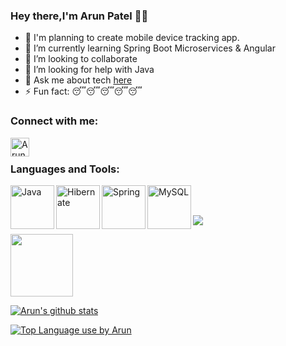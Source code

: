 ### Hey there,I'm Arun Patel 👋😎

- 🔭 I'm planning to create mobile device tracking app.
- 🌱 I’m currently learning Spring Boot Microservices & Angular
- 👯 I’m looking to collaborate 
- 🤔 I’m looking for help with Java
- 💬 Ask me about tech [here](https://github.com/ArunPatel1999/ArunPatel1999/issues)
- ⚡ Fun fact: 😴😴😴😴😴
### Connect with me:

[<img align="left" alt="Arun | LinkedIn" width="30px" src="https://content.linkedin.com/content/dam/me/business/en-us/amp/brand-site/v2/bg/LI-Bug.svg.original.svg" />][linkedin]
<br />

### Languages and Tools:

<img align="left" alt="Java" width="70px" src="https://www.sonarqube.org/features/multi-languages/index/java-color.svg" />
<img align="left" alt="Hibernate" width="70px" src="https://iconape.com/wp-content/files/qy/67154/png/hibernate-1.png" />
<img align="left" alt="Spring" width="70px" src="https://spring.io/images/spring-initializr-4291cc0115eb104348717b82161a81de.svg" />
<img align="left" alt="MySQL" width="70px" src="https://www.mysql.com/common/logos/logo-mysql-170x115.png" />

<br />
<br/>

![](https://komarev.com/ghpvc/?username=ArunPatel1999)



<img width="100px" src="https://github-profile-trophy.vercel.app/?username=ArunPatel1999&column=7"/>



[![Arun's github stats](https://github-readme-stats.vercel.app/api?username=ArunPatel1999&count_private=true&hide=prs&show_icons=true&theme=radical&icon_color=79ff97&include_all_commits=true)](https://github.com/anuraghazra/github-readme-stats)
>
[![Top Language use by Arun](https://github-readme-stats.vercel.app/api/top-langs/?username=ArunPatel1999)](https://github.com/anuraghazra/github-readme-stats)





[linkedin]: https://www.linkedin.com/in/arun-patel







